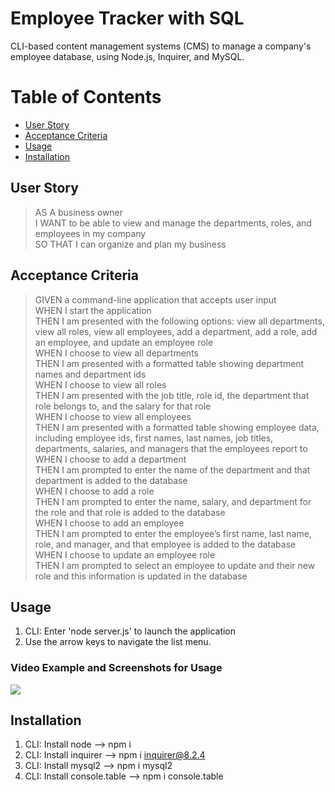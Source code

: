 # Employee Tracker with SQL
CLI-based content management systems (CMS) to manage a company's employee database, using Node.js, Inquirer, and MySQL.


# Table of Contents
* [User Story](#userstory)
* [Acceptance Criteria](#acceptancecriteria)
* [Usage](#usage)
* [Installation](#installation)




## User Story
> AS A business owner <br>
> I WANT to be able to view and manage the departments, roles, and employees in my company <br>
> SO THAT I can organize and plan my business <br>


## Acceptance Criteria
> GIVEN a command-line application that accepts user input <br>
> WHEN I start the application <br>
> THEN I am presented with the following options: view all departments, view all roles, view all employees, add a department, add a role, add an employee, and update an employee role <br>
> WHEN I choose to view all departments <br>
> THEN I am presented with a formatted table showing department names and department ids <br>
> WHEN I choose to view all roles <br>
> THEN I am presented with the job title, role id, the department that role belongs to, and the salary for that role <br>
> WHEN I choose to view all employees <br>
> THEN I am presented with a formatted table showing employee data, including employee ids, first names, last names, job titles, departments, salaries, and managers that the employees report to <br>
> WHEN I choose to add a department <br>
> THEN I am prompted to enter the name of the department and that department is added to the database <br>
> WHEN I choose to add a role <br>
> THEN I am prompted to enter the name, salary, and department for the role and that role is added to the database <br>
> WHEN I choose to add an employee <br>
> THEN I am prompted to enter the employee’s first name, last name, role, and manager, and that employee is added to the database <br>
> WHEN I choose to update an employee role <br>
> THEN I am prompted to select an employee to update and their new role and this information is updated in the database <br>

## Usage
1. CLI: Enter 'node server.js' to launch the application
2. Use the arrow keys to navigate the list menu.

### Video Example and Screenshots for Usage
![](https://)

## Installation
1. CLI: Install node --> npm i 
2. CLI: Install inquirer --> npm i inquirer@8.2.4
3. CLI: Install mysql2 --> npm i mysql2
4. CLI: Install console.table --> npm i console.table

